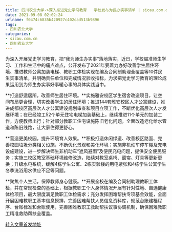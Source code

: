 ```yaml
---
title: 四川农业大学->深入推进党史学习教育   学校发布为民办实事清单 | sicau.com.cn
date: 2021-09-08 02:02:24
urlname: f0474c6835b420927c402cad513b9896
tags: 
- 四川农业大学
categories:
- sicau.com.cn
- 四川农业大学
---
```

为深入开展党史学习教育，把“我为师生办实事”落地落实，近日，学校瞄准师生学习、工作和生活中的痛点难点，公开发布了2021年要着力办好改善学生居住环境、推进教师公寓加装电梯、教职工体检实现在编及合同制助理全覆盖等10件民生实事清单，并明确责任单位和完成情况验收指标，力求把党史学习教育的理论成果运用到为师生办实事好事暖心事的具体实践当中。

**打造舒适居所，改善师生居住环境。**实施雅安校区学生宿舍改造项目，让空间布局更合理，切实改善学生的居住环境；推进144套雅安校区人才公寓建设，推进成都校区高层次人才公寓建设规划审查和项目立项工作，不断优化高层次人才发展环境；在已经竣工52个单元住宅电梯加装基础上，继续推进11个单元的加装工作，方便教师出行；针对部分教职工住宅设施陈旧老化问题，全面改造老化给水管道和陈旧线路，让大家住得更舒心。

**营造更美校园，提升环境育人效果。**积极打造休闲绿道、改善校区路面、完善校园垃圾分类相关设施，不断优化景观和美化环境；实施非机动车停车棚及充电设施建设，进一步解决师生非机动车“遮风避雨”及便民充电问题，提供安全便民服务；实施三校区教室基础环境维修改造，陆续对教室桌椅、窗帘、灯具等更新更换；升级水电系统，缓解4栋学生公寓、2栋实验楼的用电紧张和4栋学生公寓学生冬季洗浴用水供应不足等问题。

**聚焦个人生活，保障教师身心健康。**开展全校在编及合同制助理教职工体检，并在常规检查的基础上，根据教职工个人身体情况开展有针对性地、自选健康体检项目，最大限度满足教职工体检需求；充分发挥困难帮扶专项基金效能，全面开展困难教职工基本信息摸排，完善困难帮扶人员信息资料库，规范台账建档程序、台账标准和台账使用，完善困难教职工救助帮扶议事协调机制，确保困难教职工精准救助帮扶全覆盖。



[转入文章首发地址](https://news.sicau.edu.cn/info/1135/61564.htm)